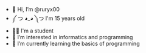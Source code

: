 - 👋 Hi, I’m @ruryx00
- ༼ つ ◕_◕ ༽つ I'm 15 years old
- 👨‍🎓 I'm a student
- 👀 I’m interested in informatics and programming
- 🌱 I’m currently learning the basics of programming

<!---
ruryx00/ruryx00 is a ✨ special ✨ repository because its `README.md` (this file) appears on your GitHub profile.
You can click the Preview link to take a look at your changes.
--->
